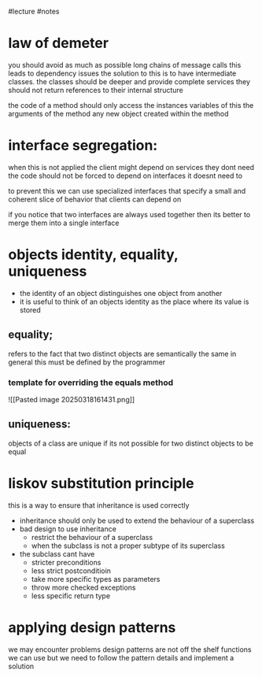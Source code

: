 #lecture #notes 
# law of demeter
you should avoid as much as possible long chains of message calls
this leads to dependency issues 
the solution to this is to have intermediate classes. 
	the classes should be deeper and provide complete services
	they should not return references to their internal structure

the code of a method should only access 
	the instances variables of this
	the arguments of the method
	any new object created within the method


# interface segregation:
when this is not applied the client might depend on services they dont need
the code should not be forced to depend on interfaces it doesnt need to 

to prevent this we can use specialized interfaces that specify a small and coherent slice of behavior that clients can depend on 

if you notice that two interfaces are always used together then its better to merge them into a single interface


# objects identity, equality, uniqueness

- the identity of an object distinguishes one object from another 
- it is useful to think of an objects identity as the place where its value is stored



## equality;
refers to the fact that two distinct objects are semantically the same 
in general this must be defined by the programmer
### template for overriding the equals method 
![[Pasted image 20250318161431.png]]
## uniqueness:
objects of a class are unique if its not possible for two distinct objects to be equal 

# liskov substitution principle
this is a way to ensure that inheritance is used correctly
- inheritance should only be used to extend the behaviour of a superclass
- bad design to use inheritance
	- restrict the behaviour of a superclass
	- when the subclass is not a proper subtype of its superclass
- the subclass cant have
	- stricter preconditions
	- less strict postconditioin
	- take more specific types as parameters
	- throw more checked exceptions
	- less specific return type

# applying design patterns
we may encounter problems 
design patterns are not off the shelf functions we can use but we need to follow the pattern details and implement a solution 


